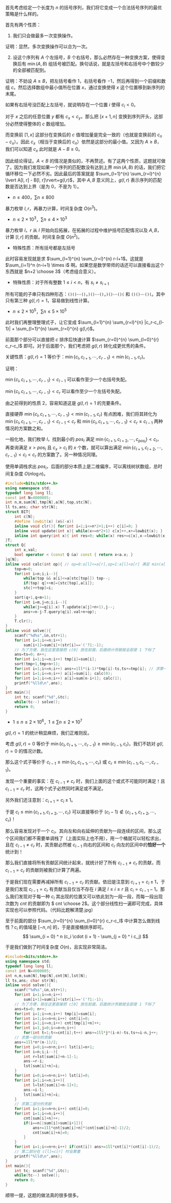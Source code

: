 首先考虑给定一个长度为 $n$ 的括号序列，我们将它变成一个合法括号序列的最优策略是什么样的。

首先有两个性质：

1. 我们只会做最多一次变换操作。

证明：显然，多次变换操作可以合为一次。

2. 设这个序列有 $A$ 个左括号，$B$ 个右括号，那么必然存在一种变换方案，使得变换后有 $\min(A,B)$ 组括号被匹配。换句话说，就是左括号和右括号中个数较少的全部被匹配到。

证明：不妨设 $A \ge B$，把左括号看作 $1$，右括号看作 $-1$，然后再得到一个前缀和数组 $c$。然后选择数组中最小值所在位置 $x$，通过变换使得 $x$ 这个位置移到新序列的末尾。

如果有右括号没匹配上左括号，就说明存在一个位置 $i$ 使得 $c_i<0$。

对于 $x$ 之后的任意位置 $y$ 都有 $c_x<c_y$，那么把 $[x+1,n]$ 变换到序列开头，这部分必然使得整体的 $c$ 数组增加。

而变换前 $[1,x]$ 这部分在变换后的 $c$ 值增加量是完全一致的（也就是变换前的 $c_n-c_x$）。因此 $c_x$（相当于变换后的 $c_n$）依然是这部分的最小值。又因为 $A \ge B$，我们可以知道 $c_x$ 此时就是 $A-B \ge 0$。

因此结论得证。$A < B$ 的情况是类似的，不再赘述。有了这两个性质，这题就可做了。因为我们发现如果一个序列的匹配数没有达到上界 $\min(A,B)$ 的话，我们把它循环移位一下必然不劣。因此最后的答案就是 $\sum_{l=1}^{n} \sum_{r=l}^{n} \lvert A[l, r] - B[l, r]\rvert+g(l,r)$，其中 $A,B$ 意义同上，$g(l,r)$ 表示序列的匹配数是否达到上界（是为 $0$，不是为 $1$）。

- $n \leq 400$，$\sum n \leq 800$

暴力枚举 $l,r$，再暴力计算，时间复杂度 $O(n^3)$。

- $n \leq 2\times 10^3$，$\sum n \leq 4\times 10^3$

暴力枚举 $l$，$r$ 从 $l$ 开始向后拓展，在拓展的过程中维护括号匹配情况以及 $A,B$，计算 $[l,r]$ 的贡献。时间复杂度 $O(n^2)$。

- 特殊性质：所有括号都是左括号

此时容易发现就是求 $\sum_{l=1}^{n} \sum_{r=l}^{n} r-l+1$。这就是 $\sum_{i=1}^n (n-i+1) \times i$ 啊。如果您是数学带师的话还可以直接看出这个东西就是 $n+2 \choose 3$（考虑组合意义）。

- 特殊性质：对于所有整数 $1\le i < n$，有 $s_i \neq s_{i+1}$

所有可能的子串只有四种形态：$\texttt{()()} \cdots \texttt{()}$，$\texttt{)()} \cdots \texttt{()}$，$\texttt{)()} \cdots \texttt{()(}$ 和 $\texttt{()()} \cdots \texttt{()(}$。其中只有第三种 $g(l,r)=1$，容易做到线性计算。

- $n \leq 2\times 10^5$，$\sum n \leq 5\times 10^5$


此时我们再整理整理式子，让它变成 $\sum_{l=1}^{n} \sum_{r=l}^{n}   |c_r-c_{l-1}| + \sum_{l=1}^{n} \sum_{r=l}^{n} g(l,r)$。

前面那个部分可以直接把 $c$ 排序后快速计算 $\sum_{r=0}^{n} \sum_{l=0}^{r}   c_r-c_l$ 即可。对于后面那个，我们考虑把 $g(l,r)$ 转化成更优秀的条件。

关键性质：$g(l,r)=1$ 等价于：$\min\{c_l,c_{l+1},\cdots,c_{r-1}\} < \min(c_{l-1},c_r)$。

证明：

$\min\{c_l,c_{l+1},\cdots,c_{r-1}\} < c_{l-1}$ 可以看作至少一个右括号失配。

$\min\{c_l,c_{l+1},\cdots,c_{r-1}\} < c_{r}$ 可以看作至少一个左括号失配。

由之前得到的性质 2，容易知道这是 $g(l,r)=1$ 的充要条件。

直接硬莽 $\min\{c_l,c_{l+1},\cdots,c_{r-1}\} < \min(c_{l-1},c_r)$ 有点困难，我们将其转化为 $\min\{c_l,c_{l+1},\cdots,c_{r-1}\} < c_{l-1} < c_r$ 和 $\min\{c_l,c_{l+1},\cdots,c_{r-1}\} < c_r \le c_{l-1}$ 两种情况的方案数之和。

一般化地，我们枚举 $l$，找到最小的 $pos_{l}$ 满足 $\min\{c_{l+1},c_{l+2},\cdots,c_{pos_l}\} < c_{l}$，再查询满足 $x>pos_l$ 且 $c_x>c_{l}$ 的 $x$ 个数，就可以算出满足 $\min\{c_{l+1},c_{l+2},\cdots,c_{r-1}\} < c_{l} < c_r$ 的方案数了。另一种情况同理。

使用单调栈求出 $pos_i$，后面的部分本质上是二维偏序，可以离线树状数组，总时间复杂度 $O(n \log n)$。

```cpp
#include<bits/stdc++.h>
using namespace std;
typedef long long ll;
const int N=4000005;
int n,m,sum[N],tmp[N],a[N],top,stc[N];
ll ts,ans; char str[N];
struct BIT{
	int c[N];
	#define lowbit(x) (x&(-x))
	inline void clr(){ for(int i=1;i<=n*2+1;i++) c[i]=0; }
	inline void update(int x){ while(x<=n*2+1) c[x]++,x+=lowbit(x); }
	inline int query(int x){ int res=0; while(x) res+=c[x],x-=lowbit(x); return res; }
}T;
struct Q{
	int x,val;
	bool operator < (const Q &a) const { return x<a.x; }
}q[N];
inline void calc(int op){ // op=0:a[l]<=a[r],op=1:a[l]<a[r] 满足 min(a[l+1],...,a[r-1])<a[l]
	top=m=0;
	for(int i=n;i;i--){
		while(top && a[i]<=a[stc[top]]) top--;
		if(top) q[++m]={stc[top],a[i]};
		stc[++top]=i;
	}
	sort(q+1,q+m+1);
	for(int i=m,j=n;i;i--){
		while(j>=q[i].x) T.update(a[j]+n+1),j--;
		ans+=n-j-T.query(q[i].val+n+op);
	}
	T.clr();
}
inline void solve(){
	scanf("%d%s",&n,str+1);
	for(int i=1;i<=n;i++)
		sum[i+1]=sum[i]+(str[i]=='('?1:-1);
  	// 为了方便，我在这里直接把 c[0] 放在前面，后面统计贡献就全部是 1 下标了
	ans=ts=0; n++;
	for(int i=1;i<=n;i++) tmp[i]=sum[i];
	sort(tmp+1,tmp+n+1);
	for(int i=1;i<=n;i++) ans+=1ll*(i-1)*tmp[i]-ts,ts+=tmp[i]; // 求第一部分的贡献
	for(int i=1;i<=n;i++) a[i]=sum[i]; calc(0);
	for(int i=1;i<=n;i++) a[i]=sum[n-i+1]; calc(1);
	printf("%lld\n",ans);
}
int main(){
	int tc; scanf("%d",&tc);
	while(tc--) solve();
	return 0;
}
```

- $1 \leq n \leq 2 \times 10^6$，$1 \leq \sum n \leq 2 \times 10^7$

$g(l,r)=1$ 的统计稍显麻烦，我们正难则反。

考虑 $g(l,r)=0$ 等价于 $\min\{c_l,c_{l+1},\cdots,c_{r-1}\} \ge \min(c_{l-1},c_r)$，我们不妨对 $g(l,r)=0$ 的情况计数。

那么这个式子等价于 $c_{l-1}\le \min\{c_l,c_{l+1},\cdots,c_{r}\}$ 或  $c_{r}\le \min\{c_{l-1},c_l,\cdots,c_{r-1}\}$。

发现一个重要的事实：在 $c_{l-1} \neq c_r$ 时，我们上面的这个或式不可能同时满足！且 $c_{l-1} = c_r$ 时，这两个式子必然同时满足或不满足。

另外我们还注意到：$c_{i+1}=c_i \pm 1$。

于是 $c_l \le \min\{c_{l+1},c_{l+2},\cdots,c_{r}\}$ 可以直接等价于 $(c_l-1) \notin \{c_{l+1},c_{l+2},\cdots,c_{r}\}$！

那么容易发现对于一个 $c_i$，其向左和向右延伸的贡献为一段连续的区间，那么这个区间我们都不需要单调栈了（上面实际上也不用），用一个桶就可以轻松求出，且在 $c_{l-1} \neq c_r$ 时，其贡献必然被 $c_{l-1}$ 向右的区间和 $c_r$ 向左的区间中的**恰好一个**统计到！

那么我们直接将所有贡献区间统计起来，就统计好了所有 $c_{l-1} \neq c_r$ 的贡献，而 $c_{l-1}=c_r$ 的贡献则被我们计算了两遍。

于是我们现在需要再减掉所有 $c_{l-1}=c_r$ 的贡献。依旧是注意到 $c_{i+1}=c_i \pm 1$，于是我们发现 $c_{l-1}=c_r$ 有贡献当且仅当不存在 $i$ 满足 $l \le i \le r$ 且 $c_i=c_{l-1}-1$。那么我们发现对于每一种 $c_i$ 其出现的位置又可以依此划为一段一段，而每一段出现次数为 $cnt$ 的贡献即为 $ cnt \choose 2$。这个部分线性扫一遍即可完成，具体实现也可以参照代码。（代码比题解清楚.jpg）

至于前面的部分 $\sum_{r=0}^{n} \sum_{l=0}^{r}   c_r-c_l$ 中计算怎么做到线性？$c_i$ 的值域是 $[-n,n]$ 的，于是直接桶排序即可。
$$
\sum_{i = 0} ^ n (c_i \cdot (i + 1) - \sum_{j = 0} ^ i c_j)
$$


于是我们做到了时间复杂度 $O(n)$，且实现非常简洁。

```cpp
#include<bits/stdc++.h>
using namespace std;
typedef long long ll;
const int N=4000005;
int n,m,sum[N],tmp[N],cnt[N],lst[N];
ll ts,ans; char str[N];
inline void solve(){
    scanf("%d%s",&n,str+1);
    for(int i=1;i<=n;i++)
        sum[i+1]=sum[i]+(str[i]=='('?1:-1);
    // 为了方便，我在这里直接把 c[0] 放在前面，后面统计贡献就全部是 1 下标了
    ans=ts=0; n++;
    for(int i=1;i<=n;i++) tmp[i]=sum[i];
	for(int i=1;i<=n+n;i++) cnt[i]=0;
    for(int i=1;i<=n;i++) cnt[tmp[i]+n]++;
    for(int i=1,j=0;i<=n+n;i++)
		for(int t=1;t<=cnt[i];t++) ans+=1ll*j*(i-n)-ts,ts+=i-n,j++;
	// 求第一部分的贡献
	ans+=1ll*n*(n-1)/2;
	for(int i=0;i<=n+n;i++) lst[i]=n+1;
    for(int i=n;i;i--){
    	int r=lst[sum[i]+n-1]-1;
    	ans-=r-i;
    	lst[sum[i]+n]=i;
	}
	for(int i=0;i<=n+n;i++) lst[i]=0;
	for(int i=1;i<=n;i++){
		int l=lst[sum[i]+n-1]+1;
		ans-=i-l;
		lst[sum[i]+n]=i;
	}
	// 求第二部分的贡献
	for(int i=1;i<=n+n;i++) cnt[i]=0;
	for(int i=1;i<=n;i++){
		cnt[sum[i]+n]++;
		if(i==n||sum[i]>sum[i+1]){
			ans+=1ll*cnt[sum[i]+n]*(cnt[sum[i]+n]-1)/2;
			cnt[sum[i]+n]=0;
		}
	}
	for(int i=1;i<=n+n;i++) if(cnt[i]) ans+=1ll*cnt[i]*(cnt[i]-1)/2; 
	// 第二部分在 c[l]=c[r] 时会算重 
    printf("%lld\n",ans);
}
int main(){
    int tc; scanf("%d",&tc);
    while(tc--) solve();
    return 0;
}
```

顺带一提，这题的做法真的很多很多。
